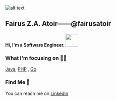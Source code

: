 ![alt text](https://juanlu.is/assets/images/hello-world-header.png)

## Fairus Z.A. Atoir——@fairusatoir

<h4>
	Hi, I'm a Software Engineer. <img src="https://media.tenor.com/images/b617c36f9db276d3146e974b8ff64f4c/tenor.gif" width="40">
</h4>
	
### What I'm focusing on :man_technologist:
[Java](https://www.java.com/en/), [PHP](https://www.php.net/) , [Go](https://go.dev) 

### Find Me :iphone:
    
You can reach me on [LinkedIn](https://www.linkedin.com/in/fairusatoir)
